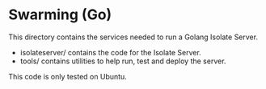 Swarming (Go)
=============

This directory contains the services needed to run a Golang Isolate Server.

- isolateserver/ contains the code for the Isolate Server.
- tools/ contains utilities to help run, test and deploy the server.

This code is only tested on Ubuntu.
